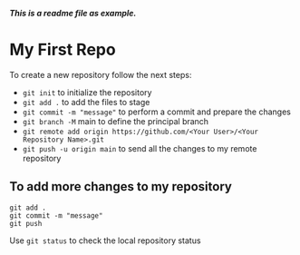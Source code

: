 ***This is a readme file as example.***

# My First Repo

To create a new repository follow the next steps:

- `git init` to initialize the repository
- `git add .` to add the files to stage 
- `git commit -m "message"` to perform a commit and prepare the changes 
- `git branch -M` main to define the principal branch
- `git remote add origin https://github.com/<Your User>/<Your Repository Name>.git`
- `git push -u origin main` to send all the changes to my remote repository

## To add more changes to my repository

```
git add .
git commit -m "message"
git push
```

Use `git status` to check the local repository status